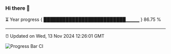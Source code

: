 ### Hi there 👋

⏳ Year progress { ██████████████████████████▁▁▁▁ } 86.75 %

---

⏰ Updated on Wed, 13 Nov 2024 12:26:01 GMT

![Progress Bar CI](https://github.com/liununu/liununu/workflows/Progress%20Bar%20CI/badge.svg)
